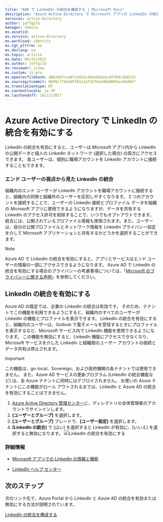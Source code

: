 ```yaml
---
title: "AAD で LinkedIn の統合を構成する | Microsoft Docs"
description: "Azure Active Directory で Microsoft アプリの LinkedIn の統合を有効または無効にする方法について説明します。"
services: active-directory
author: jeffgilb
manager: femila
ms.assetid: 
ms.service: active-directory
ms.workload: identity
ms.tgt_pltfrm: na
ms.devlang: na
ms.topic: article
ms.date: 09/25/2017
ms.author: jeffgilb
ms.reviewer: jsnow
ms.custom: it-pro
ms.openlocfilehash: 48b26bfcce67ce915c404a0ab2ac0f399c3b821d
ms.sourcegitcommit: 6699c77dcbd5f8a1a2f21fba3d0a0005ac9ed6b7
ms.translationtype: HT
ms.contentlocale: ja-JP
ms.lasthandoff: 10/11/2017
---
```

# <a name="enabling-linkedin-integration-in-azure-active-directory"></a>Azure Active Directory で LinkedIn の統合を有効にする
LinkedIn の統合を有効にすると、ユーザーは Microsoft アプリ内から LinkedIn の公開データと個人の LinkedIn ネットワーク (選択した場合) の両方にアクセスできます。 各ユーザーは、個別に職場アカウントを LinkedIn アカウントに接続することもできます。

### <a name="linkedin-integration-from-your-end-users-perspective"></a>エンド ユーザーの視点から見た LinkedIn の統合
組織内のエンド ユーザーが LinkedIn アカウントを職場アカウントに接続すると、組織内の同僚と組織外のユーザーを区別しやすくなります。 2 つのアカウントを接続することで、ユーザーの LinkedIn 接続とプロファイル データを組織の Microsoft アプリに使用できるようになりますが、データを共有する LinkedIn のアクセス許可を削除することで、いつでもオプトアウトできます。 統合には、公開されているプロファイル情報も使用されます。また、ユーザーは、自分の公開プロファイルとネットワーク情報を LinkedIn プライバシー設定を介して Microsoft アプリケーションと共有するかどうかを選択することができます。

>[!NOTE]
> Azure AD で LinkedIn の統合を有効にすると、アプリとサービスはエンド ユーザーの情報の一部にアクセスできるようになります。 Azure AD で LinkedIn の統合を有効にする場合のプライバシーの考慮事項については、「[Microsoft のプライバシーに関する声明](https://privacy.microsoft.com/privacystatement/)」を参照してください。 

## <a name="enable-linkedin-integration"></a>LinkedIn の統合を有効にする
Azure AD の既定では、企業の LinkedIn の統合は有効です。 そのため、テナントでこの機能を利用できるようにすると、組織内のすべてのユーザーが LinkedIn の機能とプロファイルを表示できます。 LinkedIn の統合を有効にすると、組織内のユーザーは、Outlook で電子メールを受信するときにプロファイルを表示するなど、Microsoft サービス内で LinkedIn 機能を使用できるようになります。 この機能を無効にすると、LinkedIn 機能にアクセスできなくなり、Microsoft サービスを介した LinkedIn と組織間のユーザー アカウントの接続とデータ共有は停止されます。

> [!IMPORTANT]
> この機能は、go-local、Sovereign、および政府機関の各テナントでは使用できません。 また、Azure AD サービスの更新プログラム (LinkedIn の統合機能など) は、全 Azure テナントに同時にはデプロイされません。 お使いの Azure テナントにこの機能がロール アウトされるまでは、LinkedIn と Azure AD の統合を有効にすることはできません。

1. [Azure Active Directory 管理センター](https://aad.portal.azure.com/)に、ディレクトリの全体管理者のアカウントでサインインします。
2. **[ユーザーとグループ]** を選択します。
3. **[ユーザーとグループ]** ブレードで、**[ユーザー設定]** を選択します。
4. **[LinkedIn の統合]** で [はい] を選択すると LinkedIn が有効に、[いいえ] を選択すると無効になります。
   ![LinkedIn の統合を有効にする](./media/linkedin-integration/LinkedIn-integration.PNG)

### <a name="learn-more"></a>詳細情報 
* [Microsoft アプリでの LinkedIn の情報と機能](https://go.microsoft.com/fwlink/?linkid=850740)

* [LinkedIn ヘルプ センター](https://www.linkedin.com/help/linkedin)

## <a name="next-steps"></a>次のステップ
次のリンク先で、Azure Portal から LinkedIn と Azure AD の統合を有効または無効にする方法が説明されています。

[LinkedIn の統合を構成する](https://aad.portal.azure.com/#blade/Microsoft_AAD_IAM/UserManagementMenuBlade/UserSettings) 